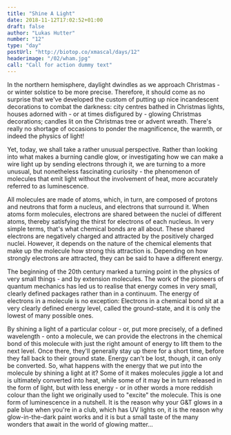 ```yaml
---
title: "Shine A Light"
date: 2018-11-12T17:02:52+01:00
draft: false
author: "Lukas Hutter"
number: "12"
type: "day"
postUrl: "http://biotop.co/xmascal/days/12"
headerimage: "/02/wham.jpg"
call: "Call for action dummy text"
---
```

In the northern hemisphere, daylight dwindles as we approach Christmas - or winter solstice to be more precise. Therefore, it should come as no surprise that we've developed the custom of putting up nice incandescent decorations to combat the darkness: city centres bathed in Christmas lights, houses adorned with - or at times disfigured by - glowing Christmas decorations; candles lit on the Christmas tree or advent wreath. There's really no shortage of occasions to ponder the magnificence, the warmth, or indeed the physics of light!

Yet, today, we shall take a rather unusual perspective. Rather than looking into what makes a burning candle glow, or investigating how we can make a wire light up by sending electrons through it, we are turning to a more unusual, but nonetheless fascinating curiosity - the phenomenon of molecules that emit light without the involvement of heat, more accurately referred to as luminescence.

All molecules are made of atoms, which, in turn, are composed of protons and neutrons that form a nucleus, and electrons that surround it. When atoms form molecules, electrons are shared between the nuclei of different atoms, thereby satisfying the thirst for electrons of each nucleus. In very simple terms, that's what chemical bonds are all about. These shared electrons are negatively charged and attracted by the positively charged nuclei. However, it depends on the nature of the chemical elements that make up the molecule how strong this attraction is. Depending on how strongly electrons are attracted, they can be said to have a different energy.

The beginning of the 20th century marked a turning point in the physics of very small things - and by extension molecules. The work of the pioneers of quantum mechanics has led us to realise that energy comes in very small, clearly defined packages rather than in a continuum. The energy of electrons in a molecule is no exception: Electrons in a chemical bond sit at a very clearly defined energy level, called the ground-state, and it is only the lowest of many possible ones.

By shining a light of a particular colour - or, put more precisely, of a defined wavelength - onto a molecule, we can provide the electrons in the chemical bond of this molecule with just the right amount of energy to lift them to the next level. Once there, they'll generally stay up there for a short time, before they fall back to their ground state. Energy can't be lost, though, it can only be converted. So, what happens with the energy that we put into the molecule by shining a light at it? Some of it makes molecules jiggle a lot and is ultimately converted into heat, while some of it may be in turn released in the form of light, but with less energy - or in other words a more reddish colour than the light we originally used to "excite" the molecule. This is one form of luminescence in a nutshell. It is the reason why your G&T glows in a pale blue when you're in a club, which has UV lights on, it is the reason why glow-in-the-dark paint works and it is but a small taste of the many wonders that await in the world of glowing matter...
<!--more-->
